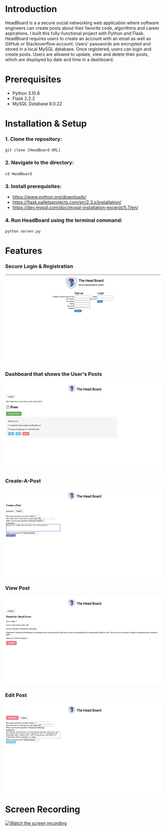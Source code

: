 # Introduction

HeadBoard is a a secure social networking web application where software engineers can create posts about their favorite code, algorithms and career aspirations. I built this fully-functional project with Python and Flask. HeadBoard requires users to create an account with an email as well as GitHub or Stackoverflow account. Users' passwords are encrypted and stored in a local MySQL database. Once registered, users can login and create posts. Users are allowed to update, view and delete their posts, which are displayed by date and time in a dashboard.  

# Prerequisites

- Python 3.10.8
- Flask 2.2.2
- MySQL Database 8.0.22

# Installation & Setup

### 1. Clone the repository:  
`git clone [HeadBoard URL]`  
### 2. Navigate to the directory:  
`cd HeadBoard`  
### 3. Install prerequisites:  
- https://www.python.org/downloads/  
- https://flask.palletsprojects.com/en/2.3.x/installation/  
- https://dev.mysql.com/doc/mysql-installation-excerpt/5.7/en/  
### 4. Run HeadBoard using the terminal command:  
`python server.py`  

# Features  
### Secure Login & Registration  
![HeadBoard Login & Registration Page](./Screenshots/Log-Reg.png)  
### Dashboard that shows the User's Posts  
![Dashboard](./Screenshots/Dashboard.png)  
### Create-A-Post 
![Create-A-Post Feature](./Screenshots/Create-A-Post.png)  
### View Post 
![View Post Feature](./Screenshots/View-Post.png)  
### Edit Post  
![Edit Post Feature](./Screenshots/Update-Post.png)  

# Screen Recording
[![Watch the screen recording](https://img.youtube.com/vi/BrO6sFoG51s/maxresdefault.jpg)](https://youtu.be/BrO6sFoG51s)  
